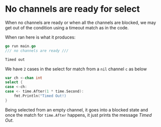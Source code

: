 # No channels are ready for select

When no channels are ready or when all the channels are blocked, we may get out of the condition using a timeout match as in the code.

When ran here is what it produces:

```go
go run main.go
/// no channels are ready ///

Timed out
```

We have `2` cases in the select for match from a `nil` channel `c` as below

```go
var ch <-chan int
select {
case <-ch:
case <- time.After(1 * time.Second):
    fmt.Println("Timed Out!)
}
```

Being selected from an empty channel, it goes into a blocked state and once the match for `time.After` happens, it just prints the message _Timed Out_.